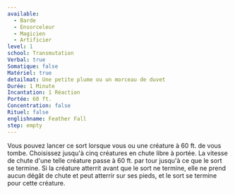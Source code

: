 ```yaml
---
available:
  - Barde
  - Ensorceleur
  - Magicien
  - Artificier
level: 1
school: Transmutation
Verbal: true
Somatique: false
Matériel: true
detailmat: Une petite plume ou un morceau de duvet
Durée: 1 Minute
Incantation: 1 Réaction
Portée: 60 ft.
Concentration: false
Rituel: false
englishname: Feather Fall
step: empty
---
```

Vous pouvez lancer ce sort lorsque vous ou une créature à 60 ft. de vous tombe. Choisissez jusqu'à cinq créatures en chute libre à portée. La vitesse de chute d'une telle créature passe à 60 ft. par tour jusqu'à ce que le sort se termine. Si la créature atterrit avant que le sort ne termine, elle ne prend aucun dégât de chute et peut atterrir sur ses pieds, et le sort se termine pour cette créature.
